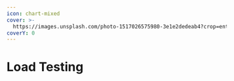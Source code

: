 ```yaml
---
icon: chart-mixed
cover: >-
  https://images.unsplash.com/photo-1517026575980-3e1e2dedeab4?crop=entropy&cs=srgb&fm=jpg&ixid=M3wxOTcwMjR8MHwxfHNlYXJjaHw1fHxnYXVnZXxlbnwwfHx8fDE3NDU3MDEzNzd8MA&ixlib=rb-4.0.3&q=85
coverY: 0
---
```


# Load Testing

